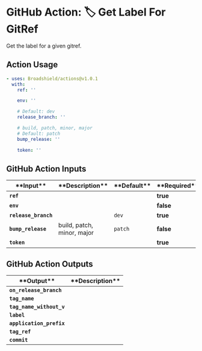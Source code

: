 <!-- start title -->

# GitHub Action: 🏷️ Get Label For GitRef

<!-- end title -->

<!-- start description -->

Get the label for a given gitref.

<!-- end description -->

## Action Usage

<!-- start usage -->

```yaml
- uses: Broadshield/actions@v1.0.1
  with:
    ref: ''

    env: ''

    # Default: dev
    release_branch: ''

    # build, patch, minor, major
    # Default: patch
    bump_release: ''

    token: ''
```

<!-- end usage -->

## GitHub Action Inputs

<!-- start inputs -->

| \***\*Input\*\***               | \***\*Description\*\***    | \***\*Default\*\*** | \***\*Required\*\*** |
| ------------------------------- | -------------------------- | ------------------- | -------------------- |
| <code>**ref**</code>            |                            |                     | **true**             |
| <code>**env**</code>            |                            |                     | **false**            |
| <code>**release_branch**</code> |                            | <code>dev</code>    | **true**             |
| <code>**bump_release**</code>   | build, patch, minor, major | <code>patch</code>  | **false**            |
| <code>**token**</code>          |                            |                     | **true**             |

<!-- end inputs -->

## GitHub Action Outputs

<!-- start outputs -->

| \***\*Output\*\***                  | \***\*Description\*\*** |
| ----------------------------------- | ----------------------- |
| <code>**on_release_branch**</code>  |                         |
| <code>**tag_name**</code>           |                         |
| <code>**tag_name_without_v**</code> |                         |
| <code>**label**</code>              |                         |
| <code>**application_prefix**</code> |                         |
| <code>**tag_ref**</code>            |                         |
| <code>**commit**</code>             |                         |

<!-- end outputs -->
